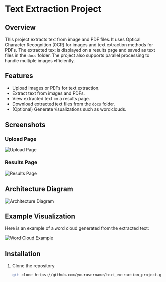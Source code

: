 # Text Extraction Project

## Overview

This project extracts text from image and PDF files. It uses Optical Character Recognition (OCR) for images and text extraction methods for PDFs. The extracted text is displayed on a results page and saved as text files in the `docs` folder. The project also supports parallel processing to handle multiple images efficiently.

## Features

- Upload images or PDFs for text extraction.
- Extract text from images and PDFs.
- View extracted text on a results page.
- Download extracted text files from the `docs` folder.
- (Optional) Generate visualizations such as word clouds.

## Screenshots

### Upload Page

![Upload Page](docs/screenshots/upload_page.png)

### Results Page

![Results Page](docs/screenshots/results_page.png)

## Architecture Diagram

![Architecture Diagram](docs/architecture_diagram.png)

## Example Visualization

Here is an example of a word cloud generated from the extracted text:

![Word Cloud Example](docs/wordcloud_example.png)

## Installation

1. Clone the repository:
   ```bash
   git clone https://github.com/yourusername/text_extraction_project.git
